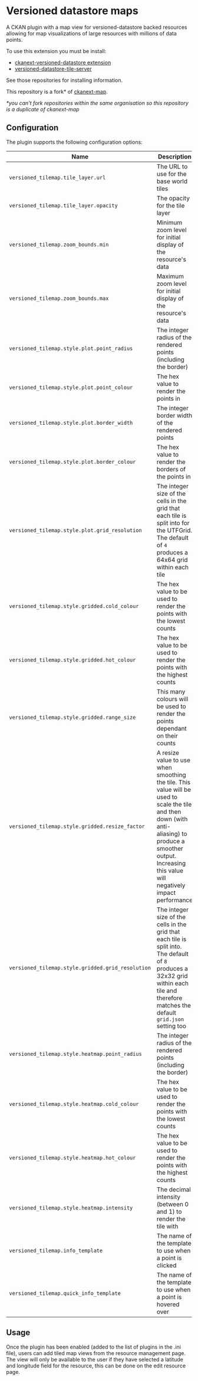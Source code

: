 # Versioned datastore maps

A CKAN plugin with a map view for versioned-datastore backed resources allowing for map visualizations of large resources with millions of data points.

To use this extension you must be install:

- [ckanext-versioned-datastore extension](https://github.com/NaturalHistoryMuseum/ckanext-versioned-datastore)
- [versioned-datastore-tile-server](https://github.com/NaturalHistoryMuseum/versioned-datastore-tile-server)

See those repositories for installing information.

This repository is a fork* of [ckanext-map](https://github.com/NaturalHistoryMuseum/ckanext-map).

_*you can't fork repositories within the same organisation so this repository is a duplicate of ckanext-map_

## Configuration
The plugin supports the following configuration options:

| Name | Description | Default |
|------|-------------|---------|
| `versioned_tilemap.tile_layer.url` | The URL to use for the base world tiles | `https://{s}.tile.openstreetmap.org/{z}/{x}/{y}.png` |
| `versioned_tilemap.tile_layer.opacity` | The opacity for the tile layer | `0.8` |
| `versioned_tilemap.zoom_bounds.min` | Minimum zoom level for initial display of the resource's data | `3` |
| `versioned_tilemap.zoom_bounds.max` | Maximum zoom level for initial display of the resource's data | `18` |
| `versioned_tilemap.style.plot.point_radius` | The integer radius of the rendered points (including the border) | `4` |
| `versioned_tilemap.style.plot.point_colour` | The hex value to render the points in | `#ee0000` ![#ee0000](https://placehold.it/15/ee0000/000000?text=+) |
| `versioned_tilemap.style.plot.border_width` | The integer border width of the rendered points | `1` |
| `versioned_tilemap.style.plot.border_colour` | The hex value to render the borders of the points in | `#ffffff` ![#ffffff](https://placehold.it/15/ffffff/000000?text=+) |
| `versioned_tilemap.style.plot.grid_resolution` | The integer size of the cells in the grid that each tile is split into for the UTFGrid. The default of `4` produces a 64x64 grid within each tile | `4` |
| `versioned_tilemap.style.gridded.cold_colour` |  The hex value to be used to render the points with the lowest counts | `#f4f11a` ![#f4f11a](https://placehold.it/15/f4f11a/000000?text=+) |
| `versioned_tilemap.style.gridded.hot_colour` |  The hex value to be used to render the points with the highest counts | `#f02323` ![#f02323](https://placehold.it/15/f02323/000000?text=+) |
| `versioned_tilemap.style.gridded.range_size` |  This many colours will be used to render the points dependant on their counts | `12` |
| `versioned_tilemap.style.gridded.resize_factor` | A resize value to use when smoothing the tile. This value will be used to scale the tile and then down (with anti-aliasing) to produce a smoother output. Increasing this value will negatively impact performance | `4` |
| `versioned_tilemap.style.gridded.grid_resolution` | The integer size of the cells in the grid that each tile is split into. The default of `8` produces a 32x32 grid within each tile and therefore matches the default `grid.json` setting too | `8` |
| `versioned_tilemap.style.heatmap.point_radius` | The integer radius of the rendered points (including the border) | `8` |
| `versioned_tilemap.style.heatmap.cold_colour` |  The hex value to be used to render the points with the lowest counts | `#0000ee` ![#0000ee](https://placehold.it/15/0000ee/000000?text=+) |
| `versioned_tilemap.style.heatmap.hot_colour` |  The hex value to be used to render the points with the highest counts | `#ee0000` ![#ee0000](https://placehold.it/15/ee0000/000000?text=+) |
| `versioned_tilemap.style.heatmap.intensity` | The decimal intensity (between 0 and 1) to render the tile with | `0.5` |
| `versioned_tilemap.info_template` | The name of the template to use when a point is clicked | `point_detail` |
| `versioned_tilemap.quick_info_template` | The name of the template to use when a point is hovered over | `point_detail_hover` |

## Usage
Once the plugin has been enabled (added to the list of plugins in the .ini file), users can add tiled map views from the resource management page.
The view will only be available to the user if they have selected a latitude and longitude field for the resource, this can be done on the edit resource page.
